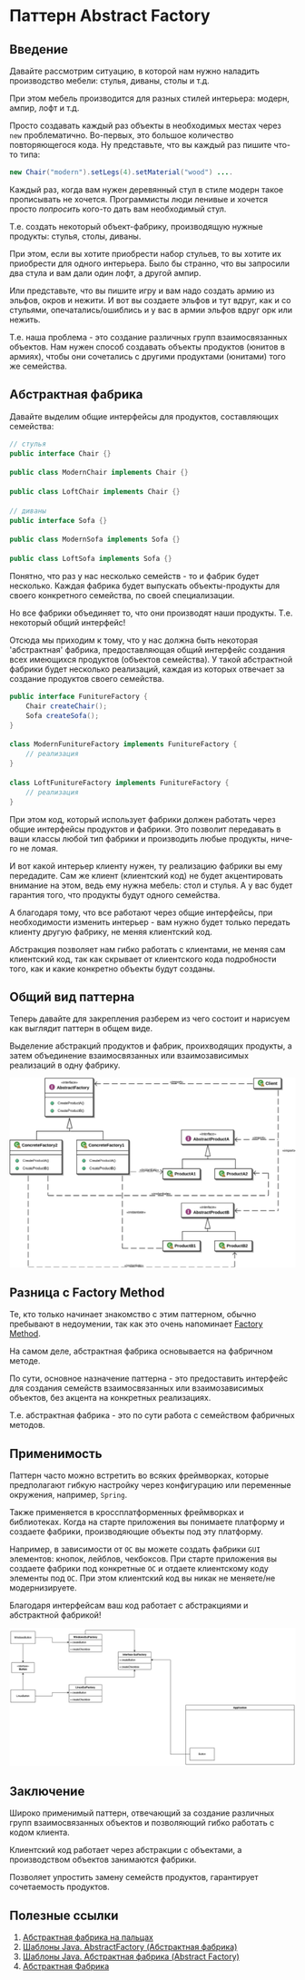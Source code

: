 # Паттерн Abstract Factory

## Введение

Давайте рассмотрим ситуацию, в которой нам нужно наладить производство мебели: стулья, диваны, столы и т.д.

При этом мебель производится для разных стилей интерьера: модерн, ампир, лофт и т.д.

Просто создавать каждый раз объекты в необходимых местах через `new` проблематично. Во-первых, это большое количество повторяющегося кода.
Ну представьте, что вы каждый раз пишите что-то типа:

```java
new Chair("modern").setLegs(4).setMaterial("wood") ....
```

Каждый раз, когда вам нужен деревянный стул в стиле модерн такое прописывать не хочется.
Программисты люди ленивые и хочется просто *попросить* кого-то дать вам необходимый стул.

Т.е. создать некоторый объект-фабрику, производящую нужные продукты: стулья, столы, диваны.

При этом, если вы хотите приобрести набор стульев, то вы хотите их приобрести для одного интерьера.
Было бы странно, что вы запросили два стула и вам дали один лофт, а другой ампир.

Или представьте, что вы пишите игру и вам надо создать армию из эльфов, окров и нежити.
И вот вы создаете эльфов и тут вдруг, как и со стульями, опечатались/ошиблись и у вас в армии эльфов вдруг орк или нежить.

Т.е. наша проблема - это создание различных групп взаимосвязанных объектов.
Нам нужен спо­соб созда­вать объ­ек­ты про­дук­тов (юнитов в армиях), чтобы они соче­та­лись с дру­ги­ми про­дук­та­ми (юнитами) того же семей­ства.

## Абстрактная фабрика

Давайте выделим общие интерфейсы для продуктов, составляющих семейства:

```java
// стулья
public interface Chair {}

public class ModernChair implements Chair {}

public class LoftChair implements Chair {}

// диваны
public interface Sofa {}

public class ModernSofa implements Sofa {}

public class LoftSofa implements Sofa {}
```

Понятно, что раз у нас несколько семейств - то и фабрик будет несколько.
Каждая фабрика будет выпускать объекты-продукты для своего конкретного семейства, по своей специализации.

Но все фабрики объединяет то, что они производят наши продукты. Т.е. некоторый общий интерфейс!

Отсюда мы приходим к тому, что у нас должна быть некоторая 'абстрактная' фабрика, предоставляющая общий интерфейс создания всех имеющихся продуктов (объектов семейства). У такой абстрактной фабрики будет несколько реализаций, каждая из которых отвечает за создание продуктов своего семейства.

```java
public interface FunitureFactory {
    Chair createChair();
    Sofa createSofa();
}

class ModernFunitureFactory implements FunitureFactory {
    // реализация
}

class LoftFunitureFactory implements FunitureFactory {
    // реализация
}
```

При этом код, который использует фабрики дол­жен рабо­тать через общие интер­фей­сы продуктов и фабрики. Это поз­во­лит передавать в ваши клас­сы любой тип фаб­ри­ки и про­из­во­дить любые про­дук­ты, ниче­го не ломая.

И вот какой интерьер клиенту нужен, ту реализацию фабрики вы ему передадите. Сам же клиент (клиентский код) не будет акцентировать внимание на этом, ведь ему нужна мебель: стол и стулья. А у вас будет гарантия того, что продукты будут одного семейства.

А благодаря тому, что все работают через общие интерфейсы, при необходимости изменить интерьер - вам нужно будет только передать клиенту другую фабрику, не меняя клиентский код.

Абстракция позволяет нам гибко работать с клиентами, не меняя сам клиентский код, так как скры­ва­ет от кли­ент­ско­го кода подроб­но­сти того, как и какие кон­крет­но объ­ек­ты будут созда­ны.

## Общий вид паттерна

Теперь давайте для закрепления разберем из чего состоит и нарисуем как выглядит паттерн в общем виде.

Выделение абстракций продуктов и фабрик, проихводящих продукты, а затем объединение взаимосвязанных или взаимозависимых реализаций в одну фабрику.

![abstract_factory_schema](../../images/patterns/abstract_factory/abstract_factory.png)

## Разница с Factory Method

Те, кто только начинает знакомство с этим паттерном, обычно пребывают в недоумении, так как это очень напоминает [Factory Method](./factory_method.md).

На самом деле, абстрактная фабрика основывается на фабричном методе.

По сути, основное назначение паттерна - это предоставить интерфейс для создания семейств взаимосвязанных или взаимозависимых объектов, без акцента на конкретных реализациях.

Т.е. абстрактная фабрика - это по сути работа с семейством фабричных методов.

## Применимость

Паттерн часто можно встретить во всяких фреймворках, которые предполагают гибкую настройку через конфигурацию или переменные окружения, например, `Spring`.

Также применяется в кроссплатформенных фреймворках и библиотеках. Когда на старте приложения вы понимаете платформу и создаете фабрики, производяющие объекты под эту платформу.

Например, в зависимости от `ОС` вы можете создать фабрики `GUI` элементов: кнопок, лейблов, чекбоксов. При старте приложения вы создаете фабрики под конкретные `ОС` и отдаете клиентскому коду элементы под `ОС`. При этом клиентский код вы никак не меняете/не модернизируете.

Благодаря интерфейсам ваш код работает с абстракциями и абстрактной фабрикой!

![abstract factory](../../images/patterns/abstract_factory/abstract_factory_example.png)

## Заключение

Широко применимый паттерн, отвечающий за создание различных групп взаимосвязанных объектов и позволяющий гибко работать с кодом клиента.

Клиентский код работает через абстракции с объектами, а производством объектов занимаются фабрики.

Позволяет упростить замену семейств продуктов, гарантирует сочетаемость продуктов.

## Полезные ссылки

1. [Абстрактная фабрика на пальцах](https://habr.com/ru/post/465835/)
2. [Шаблоны Java. AbstractFactory (Абcтрактная фабрика)](https://www.youtube.com/watch?v=cmyUI_ZezoU)
3. [Шаблоны Java. Абстрактная фабрика (Abstract Factory)](https://www.youtube.com/watch?v=FYX9l5OQtJE)
4. [Абстрактная Фабрика](https://www.youtube.com/watch?v=1mVONOCxfLg)
